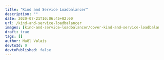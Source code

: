 ```yaml
---
title: "Kind and Service Loadbalancer"
description: ""
date: 2020-07-21T10:06:45+02:00
url: /kind-and-service-loadbalancer
images: [kind-and-service-loadbalancer/cover-kind-and-service-loadbalancer.png]
draft: true
tags: []
author: Maël Valais
devtoId: 0
devtoPublished: false
---
```

